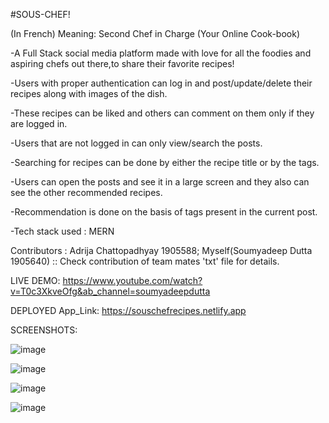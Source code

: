 #SOUS-CHEF!   



(In French) Meaning: Second Chef in Charge 
(Your Online Cook-book)

-A Full Stack social media platform made with love for all the foodies and aspiring chefs out there,to share their favorite recipes!

-Users with proper authentication can log in and post/update/delete their recipes along with images of the dish. 

-These recipes can be liked and others can comment on them only if they are logged in.

-Users that are not logged in can only view/search the posts.

-Searching for recipes can be done by either the recipe title or by the tags. 

-Users can open the posts and see it in a large screen and they also can see the other recommended recipes.

-Recommendation is done on the basis of tags present in the current post.

-Tech stack used : MERN

Contributors : Adrija Chattopadhyay 1905588; Myself(Soumyadeep Dutta 1905640) :: Check contribution of team mates 'txt' file for details. 

LIVE DEMO: https://www.youtube.com/watch?v=T0c3XkveOfg&ab_channel=soumyadeepdutta

DEPLOYED App_Link: https://souschefrecipes.netlify.app

SCREENSHOTS:


![image](https://user-images.githubusercontent.com/79750961/124504463-27ce1a80-dde5-11eb-9af7-c87b38c62c6c.png)


![image](https://user-images.githubusercontent.com/79750961/124504551-5cda6d00-dde5-11eb-82ac-0db41ec76ab3.png)


![image](https://user-images.githubusercontent.com/79750961/124596950-7d0b3a00-de80-11eb-91f9-b2f89cc4e4d4.png)


![image](https://user-images.githubusercontent.com/79750961/124596996-8b595600-de80-11eb-9d99-20d897f1c516.png)






